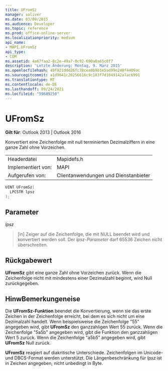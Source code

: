 ```yaml
---
title: UFromSz
manager: soliver
ms.date: 03/09/2015
ms.audience: Developer
ms.topic: reference
ms.prod: office-online-server
ms.localizationpriority: medium
api_name:
- MAPI.UFromSz
api_type:
- COM
ms.assetid: 4a67faa2-8c2e-49a7-8c92-690a0a65c8f7
description: 'Letzte Änderung: Montag, 9. März 2015'
ms.openlocfilehash: 49f921ddd26fc78cea9b9b1e5ad99e248f4409ac
ms.sourcegitcommit: a1d9041c20256616c9c183f7d1049142a7ac6991
ms.translationtype: MT
ms.contentlocale: de-DE
ms.lasthandoff: 09/24/2021
ms.locfileid: "59609250"
---
```

# <a name="ufromsz"></a>UFromSz

  
  
**Gilt für**: Outlook 2013 | Outlook 2016 
  
Konvertiert eine Zeichenfolge mit null terminierten Dezimalziffern in eine ganze Zahl ohne Vorzeichen. 
  
|||
|:-----|:-----|
|Headerdatei  <br/> |Mapidefs.h  <br/> |
|Implementiert von:  <br/> |MAPI  <br/> |
|Aufgerufen von:  <br/> |Clientanwendungen und Dienstanbieter  <br/> |
   
```cpp
UINT UFromSz(
  LPCSTR lpsz
);
```

## <a name="parameters"></a>Parameter

 _lpsz_
  
> [in] Zeiger auf die Zeichenfolge, die mit NULL beendet wird und konvertiert werden soll. Der  _lpsz-Parameter_ darf 65536 Zeichen nicht überschreiten. 
    
## <a name="return-value"></a>Rückgabewert

 **UFromSz** gibt eine ganze Zahl ohne Vorzeichen zurück. Wenn die Zeichenfolge nicht mit mindestens einer Dezimalzahl beginnt, wird Null zurückgegeben. 
  
## <a name="remarks"></a>HinwBemerkungeneise

Die **UFromSz-Funktion** beendet die Konvertierung, wenn sie das erste Zeichen in der Zeichenfolge erreicht, bei dem es sich nicht um eine Dezimalzahl handelt. Wenn beispielsweise die Zeichenfolge "55" angegeben wird, gibt **UFromSz** den ganzzahligen Wert 55 zurück. Wenn die Zeichenfolge "5a5b" angegeben wird, gibt die Funktion den ganzzahligen Wert 5 zurück. Wenn die Zeichenfolge "a5b5" angegeben wird, gibt **UFromSz** Null zurück. 
  
 **UFromSz** reagiert auf diakritische Unterschiede. Zeichenfolgen im Unicode- und DBCS-Format werden unterstützt. Die Längenbeschränkung für  _lpsz_ ist in Zeichen angegeben, nicht unbedingt in Byte. 
  

